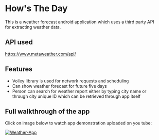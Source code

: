 # How's The Day
This is a weather forecast android application which uses a third party API for extracting weather data.

## API used
https://www.metaweather.com/api/

## Features
- Volley library is used for network requests and scheduling
- Can show weather forecast for future five days
- Person can search for weather report either by typing city name or through city unique ID which can be retrieved through app itself

## Full walkthrough of the app
Click on image below to watch app demonstration uploaded on you tube:

[![Weather-App](https://img.youtube.com/vi/kVddeYcdY8I/0.jpg)](https://www.youtube.com/watch?v=kVddeYcdY8I)
